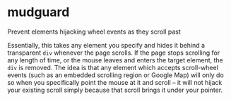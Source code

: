 # mudguard
Prevent elements hijacking wheel events as they scroll past

Essentially, this takes any element you specify and hides it behind a transparent `div` whenever the page scrolls. If the page stops scrolling for any length of time, or the mouse leaves and enters the target element, the `div` is removed. The idea is that any element which accepts scroll-wheel events (such as an embedded scrolling region or Google Map) will only do so when you specifically point the mouse at it and scroll – it will not hijack your existing scroll simply because that scroll brings it under your pointer.
